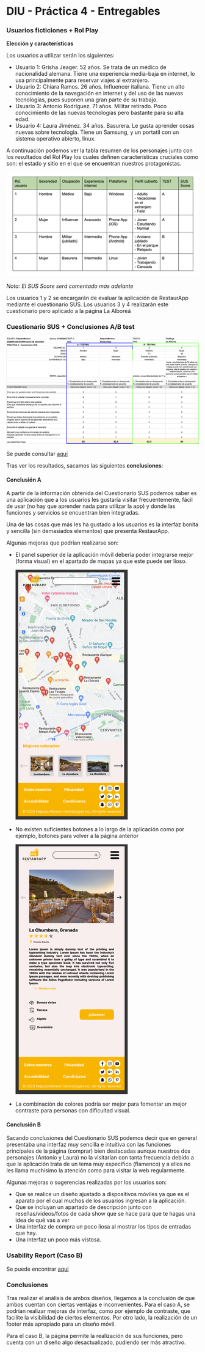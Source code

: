 # DIU - Práctica 4 - Entregables

### Usuarios ficticiones + Rol Play

**Elección y características**

Los usuarios a utilizar serán los siguientes:

- Usuario 1: Grisha Jeager. 52 años. Se trata de un médico de nacionalidad alemana. Tiene una experiencia media-baja en internet, lo usa principalmente para reservar viajes al extranjero.
- Usuario 2: Chiara Ramos. 26 años. Influencer italiana. Tiene un alto conocimiento de la navegación en internet y del uso de las nuevas tecnologías, pues suponen una gran parte de su trabajo.
- Usuario 3: Antonio Rodríguez. 71 años. Militar retirado. Poco conocimiento de las nuevas tecnologías pero bastante para su alta edad.
- Usuario 4: Laura Jiménez. 34 años. Basurera. Le gusta aprender cosas nuevas sobre tecnología. Tiene un Samsung, y un portatil con un sistema operativo abierto, linux.

A continuación podemos ver la tabla resumen de los personajes junto con los resultados del Rol Play los cuales definen características cruciales como son: el estado y sitio en el que se encuentran nuestros protagonistas.

![](usuarios.png)

*Nota: El SUS Score será comentado más adelante*

Los usuarios 1 y 2 se encargarán de evaluar la aplicación de RestaurApp mediante el cuestionario SUS. 
Los usuarios 3 y 4 realizarán este cuestionario pero aplicado a la página La Alboreá



### Cuestionario SUS + Conclusiones A/B test

![](sus.png)

Se puede consultar [aquí](https://github.com/albertord98/DIU/blob/master/P4/Cuestionario%20SUS%20DIU%20.xlsx)

Tras ver los resultados, sacamos las siguientes **conclusiones**:

#### Conclusión A

A partir de la información obtenida del Cuestionario SUS podemos saber es una aplicación que a los usuarios les gustaría visitar frecuentemente, fácil de usar (no hay que aprender nada para utilizar la app) y donde las funciones y servicios se encuentran bien integradas.

Una de las cosas que más les ha gustado a los usuarios es la interfaz bonita y sencilla (sin demasiados elementos) que presenta RestaurApp.



Algunas mejoras que podrían realizarse son:

* El panel superior de la aplicación móvil debería poder integrarse mejor (forma visual) en el apartado de mapas ya que este puede ser lioso.

  ![1.png](1.png)

* No existen suficientes botones a lo largo de la aplicación como por ejemplo, botones para volver a la página anterior

  ![2.png](2.png)

* La combinación de colores podría ser mejor para fomentar un mejor contraste para personas con dificultad visual.

#### Conclusión B

Sacando conclusiones del Cuestionario SUS podemos decir que en general  presentaba una interfaz muy sencilla e intuitiva con las funciones principales de la página (comprar) bien destacadas aunque nuestros dos personajes (Antonio y Laura) no la visitarían con tanta frecuencia debido a que la aplicación trata de un tema muy específico (flamenco) y a ellos no les llama muchísimo la atención como para visitar la web regularmente.



Algunas mejoras o sugerencias realizadas por los usuarios son:

* Que se realice un diseño ajustado a dispositivos móviles ya que es el aparato por el cual muchos de los usuarios ingresan a la aplicación.
* Que se incluyan un apartado de descripción junto con reseñas/vídeos/fotos de cada show que se hace para que te hagas una idea de qué vas a ver
* Una interfaz de compra un poco liosa al mostrar los tipos de entradas que hay.
* Una interfaz un poco más vistosa.

### Usability Report (Caso B)

Se puede encontrar [aquí](https://github.com/albertord98/DIU/blob/master/P4/P4_UsabReport_LaAlborea_doneby_DIU1_TheBoys.pdf)

### Conclusiones

Tras realizar el análisis de ambos diseños, llegamos a la conclusión de que ambos cuentan con ciertas ventajas e inconvenientes. 
Para el caso A, se podrían realizar mejoras de interfaz, como por ejemplo de contraste, que facilite la visibilidad de ciertos elementos. Por otro lado, la realización de un footer más apropiado para un diseño móvil.

Para el caso B, la página permite la realización de sus funciones, pero cuenta con un diseño algo desactualizado, pudiendo ser más atractivo.



